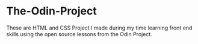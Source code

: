 # The-Odin-Project
These are HTML and CSS Project I made during my time learning front end skills using the open source lessons from the Odin Project. 
